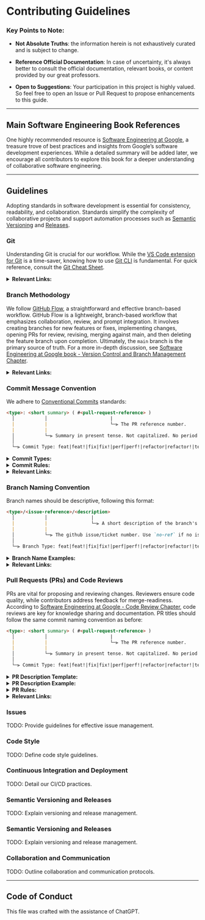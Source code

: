 # Contributing Guidelines

### Key Points to Note:

- **Not Absolute Truths**: the information herein is not exhaustively curated and is subject to change.

- **Reference Official Documentation**: In case of uncertainty, it's always better to consult the official documentation, relevant books, or content provided by our great professors.

- **Open to Suggestions**: Your participation in this project is highly valued. So feel free to open an Issue or Pull Request to propose enhancements to this guide.

---

## Main Software Engineering Book References

One highly recommended resource is [Software Engineering at Google](https://abseil.io/resources/swe-book/), a treasure trove of best practices and insights from Google’s software development experiences. While a detailed summary will be added later, we encourage all contributors to explore this book for a deeper understanding of collaborative software engineering.

---

## Guidelines

Adopting standards in software development is essential for consistency, readability, and collaboration. Standards simplify the complexity of collaborative projects and support automation processes such as [Semantic Versioning](https://semver.org/) and [Releases](https://github.com/semantic-release/semantic-release).

### Git

Understanding Git is crucial for our workflow. While the [VS Code extension for Git](https://code.visualstudio.com/docs/sourcecontrol/overview) is a time-saver, knowing how to use [Git CLI](https://git-scm.com/docs) is fundamental. For quick reference, consult the [Git Cheat Sheet](https://training.github.com/downloads/github-git-cheat-sheet.pdf).


<details>
<summary><b>Relevant Links:</b></summary>

- [Official Git Documentation](https://git-scm.com/docs)
- [VS Code Git Extension](https://code.visualstudio.com/docs/sourcecontrol/overview)
- [Pro Git Book](https://git-scm.com/book/en/v2)
- [Git Cheat Sheet](https://education.github.com/git-cheat-sheet-education.pdf)

</details>


### Branch Methodology

We follow [GitHub Flow](https://githubflow.github.io/), a straightforward and effective branch-based workflow. GitHub Flow is a lightweight, branch-based workflow that emphasizes collaboration, review, and prompt integration. It involves creating branches for new features or fixes, implementing changes, opening PRs for review, revising, merging against main, and then deleting the feature branch upon completion. Ultimately, the `main` branch is the primary source of truth. For a more in-depth discussion, see [Software Engineering at Google book - Version Control and Branch Management Chapter](https://abseil.io/resources/swe-book/html/ch16.html).

<details>
<summary><b>Relevant Links:</b></summary>

- [GitHub Flow](https://githubflow.github.io/)
- [Critique of Git Flow](https://georgestocker.com/2020/03/04/please-stop-recommending-git-flow/)
- [Git Flow Model](https://nvie.com/posts/a-successful-git-branching-model/)
- [Chapter on Version Control and Branch Management](https://abseil.io/resources/swe-book/html/ch16.html)
</details>

### Commit Message Convention

We adhere to [Conventional Commits](https://www.conventionalcommits.org/) standards:

```markdown
<type>: <short summary> ( #<pull-request-reference> )
  │           │                       |
  |           |                       └─⫸ The PR reference number.
  |           |
  │           └─⫸ Summary in present tense. Not capitalized. No period at the end.
  │
  └─⫸ Commit Type: feat|feat!|fix|fix!|perf|perf!|refactor|refactor!|test|bench|build|ci|docs|style|chore
```

<details>
<summary><b>Commit Types:</b></summary>

| Type       | Description                                          | Example                                                        |
|------------|------------------------------------------------------|----------------------------------------------------------------|
| feat       | add a new feature                                    | `feat: add linear algebra solver for Computational Mathematics module` |
| feat!      | a breaking change to a feature                       | `feat!: add linear algebra solver for Computational Mathematics module` |
| fix        | a bug fix                                            | `fix: correct data preprocessing bug in ML project`            |
| fix!       | a breaking change to a bug fix                       | `fix!: correct data preprocessing bug in ML project`           |
| perf       | a code change that improves performance              | `perf: optimize pipeline for reduced training time`            |
| perf!      | a breaking change to a performance improvement       | `perf!: optimize pipeline for reduced training time`           |
| refactor   | a code change that neither fixes a bug nor adds a feature | `refactor: optimize pipeline for reduced training time`        |
| refactor!  | a breaking change to a refactoring                  | `refactor!: optimize pipeline for reduced training time`       |
| test       | adding missing tests or correcting existing tests   | `test: add unit tests for data preprocessing pipeline`         |
| bench      | improvements to benchmarks                          | `bench: improve performance of data preprocessing pipeline`    |
| build      | changes to build system or external dependencies    | `build: update dependencies for Data Science module`           |
| ci         | changes to CI configuration files and scripts       | `ci: update CI configuration for Data Science module`          |
| docs       | documentation only changes                          | `docs: update README for Modern Programming Methods`           |
| style      | changes that do not affect the meaning of the code  | `style: update code formatting for Data Science module`        |
| chore      | changes to the build process or auxiliary tools and libraries | `chore: update dependencies for Data Science module`        |
</details>

<details>
<summary><b>Commit Rules:</b></summary>

1) Follow the commit naming convention.
2) Be concise and descriptive.
3) Use English.
4) Start with a verb in imperative mood.
5) Use present tense.
6) Avoid ending with a period.
</details>

<details>
<summary><b>Relevant Links:</b></summary>

- [Conventional Commits](https://www.conventionalcommits.org/)
- [Angular Commit Message Guidelines](https://github.com/angular/angular/blob/22b96b9/CONTRIBUTING.md#-commit-message-guidelines)
</details>

### Branch Naming Convention

Branch names should be descriptive, following this format:

```markdown
<type>/<issue-reference>/<description>
  │           │                |
  |           |                └─⫸ A short description of the branch's purpose.
  |           |
  │           └─⫸ The github issue/ticket number. Use `no-ref` if no issue.
  │
  └─⫸ Branch Type: feat|feat!|fix|fix!|perf|perf!|refactor|refactor!|test|bench|build|ci|docs|style|chore
```

<details>
<summary><b>Branch Name Examples:</b></summary>

- `fix/no-ref/update-dependencies`
- `fix/issue-27/fix-data-sync-error`
- `test/no-ref/refactor-math-algorithms`
- `feature/issue-15/implement-regression-analysis`
</details>

<details>
<summary><b>Relevant Links:</b></summary>

- [Conventional Commits](https://www.conventionalcommits.org/)
- [Simplified Naming Convention](https://dev.to/varbsan/a-simplified-convention-for-naming-branches-and-commits-in-git-il4)
</details>

### Pull Requests (PRs) and Code Reviews

PRs are vital for proposing and reviewing changes. Reviewers ensure code quality, while contributors address feedback for merge-readiness. According to [Software Engineering at Google - Code Review Chapter](https://abseil.io/resources/swe-book/html/ch09.html), code reviews are key for knowledge sharing and documentation. PR titles should follow the same commit naming convention as before:

```markdown
<type>: <short summary> ( #<pull-request-reference> )
  │           │                       |
  |           |                       └─⫸ The PR reference number.
  |           |
  │           └─⫸ Summary in present tense. Not capitalized. No period at the end.
  │
  └─⫸ Commit Type: feat|feat!|fix|fix!|perf|perf!|refactor|refactor!|test|bench|build|ci|docs|style|chore
```

<details>
<summary><b>PR Description Template:</b></summary>

```markdown
## Why this PR?
- Explain the need.

## What Changes?
- Summarize changes.

## Tests added?
- State test status.

## Breaking changes created?
- Highlight any disruptions.

## Additional context?
- Provide more information.
```
</details>

<details>
<summary><b>PR Description Example:</b></summary>

```markdown
## Why this PR?
- To address performance issues in our ML model training process.

## What Changes?
- Enhanced the DataPreprocessing class in data_processing.py.

## Tests added?
- Comprehensive unit tests were included.

## Breaking changes created?
- None.

## Additional context?
- Related to issue #1234 and reviewed by the data science team.
```
</details>

<details>
<summary><b>PR Rules:</b></summary>

- PR titles must follow the commit naming convention.
- PR descriptions should adhere to the template.
- Link PRs to relevant issues.
- Ensure PRs are reviewed by knowledgeable team members.
- Tag PRs appropriately.
- Assign PRs to responsible individuals.
- Link PRs to milestones and projects.
- PRs must pass automated checks.
- Use `Squash and Merge` for merging.
- PRs should be up-to-date with `main`.

</details>

<details>
<summary><b>Relevant Links:</b></summary>

- [GitHub PRs Overview](https://docs.github.com/en/github/collaborating-with-issues-and-pull-requests/about-pull-requests)
- [PR Templates](https://docs.github.com/en/github/building-a-strong-community/creating-a-pull-request-template-for-your-repository)
- [PR Labels](https://docs.github.com/en/github/managing-your-work-on-github/applying-labels-to-issues-and-pull-requests)
- [Assigning PRs](https://docs.github.com/en/github/managing-your-work-on-github/assigning-issues-and-pull-requests-to-other-github-users)
- [PR Milestones](https://docs.github.com/en/github/managing-your-work-on-github/about-milestones)
- [PR Projects](https://docs.github.com/en/github/managing-your-work-on-github/about-project-boards)
- [PR Checks](https://docs.github.com/en/actions/guides/about-continuous-integration)
- [Merge Methods on GitHub](https://docs.github.com/en/repositories/configuring-branches-and-merges-in-your-repository/configuring-pull-request-merges/about-merge-methods-on-github)

</details>

### Issues
TODO: Provide guidelines for effective issue management.

### Code Style
TODO: Define code style guidelines.

### Continuous Integration and Deployment
TODO: Detail our CI/CD practices.

### Semantic Versioning and Releases
TODO: Explain versioning and release management.

### Semantic Versioning and Releases

TODO: Explain versioning and release management.

### Collaboration and Communication

TODO: Outline collaboration and communication protocols.

---

## Code of Conduct

This file was crafted with the assistance of ChatGPT.

